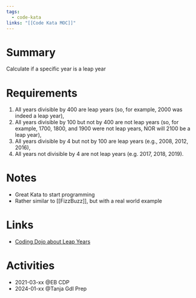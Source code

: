 ```yaml
---
tags:
  - code-kata
links: "[[Code Kata MOC]]"
---
```

# Summary

Calculate if a specific year is a leap year

# Requirements

1. All years divisible by 400 are leap years (so, for example, 2000 was indeed a leap year),
2. All years divisible by 100 but not by 400 are not leap years (so, for example, 1700, 1800, and 1900 were not leap years, NOR will 2100 be a leap year),
3. All years divisible by 4 but not by 100 are leap years (e.g., 2008, 2012, 2016),
4. All years not divisible by 4 are not leap years (e.g. 2017, 2018, 2019).

# Notes

- Great Kata to start programming
- Rather similar to [[FizzBuzz]], but with a real world example

# Links

- [Coding Dojo about Leap Years](https://codingdojo.org/kata/LeapYears/)

# Activities

- 2021-03-xx @EB CDP
- 2024-01-xx @Tanja GdI Prep
